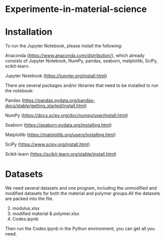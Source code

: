 # Experimente-in-material-science
# Installation
To run the Jupyter Notebook, please install the following:

Anaconda (https://www.anaconda.com/distribution/), which already consists of Jupyter Notebook, NumPy, pandas, seaborn, matplotlib, SciPy, scikit-learn.

Jupyter Notebook (https://jupyter.org/install.html)

There are several packages and/or libraries that need to be installed to run the notebook:

Pandas (https://pandas.pydata.org/pandas-docs/stable/getting_started/install.html)

NumPy (https://docs.scipy.org/doc/numpy/user/install.html)

Seaborn (https://seaborn.pydata.org/installing.html)

Matplotlib (https://matplotlib.org/users/installing.html)

SciPy (https://www.scipy.org/install.html)

Scikit-learn (https://scikit-learn.org/stable/install.html)

# Datasets
We need several datasets and one program, including the unmodified and modified datasets for both the material and polymer groups.All the datasets are packed into the file. 

2. modulus.xlsx
3. modified material & polymer.xlsx
4. Codes.ipynb

Then run the Codes.ipynb in the Python environment, you can get all you need.

